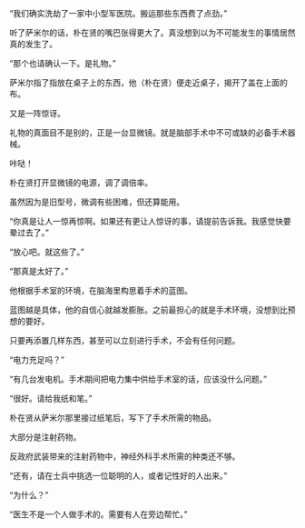“我们确实洗劫了一家中小型军医院。搬运那些东西费了点劲。”

听了萨米尔的话，朴在贤的嘴巴张得更大了。真没想到以为不可能发生的事情居然真的发生了。

“那个也请确认一下。是礼物。”

萨米尔指了指放在桌子上的东西，他（朴在贤）便走近桌子，揭开了盖在上面的布。

又是一阵惊讶。

礼物的真面目不是别的，正是一台显微镜。就是脑部手术中不可或缺的必备手术器械。

咔哒！

朴在贤打开显微镜的电源，调了调倍率。

虽然因为是旧型号，微调有些困难，但还算能用。

“你真是让人一惊再惊啊。如果还有更让人惊讶的事，请提前告诉我。我感觉快要晕过去了。”

“放心吧。就这些了。”

“那真是太好了。”

他根据手术室的环境，在脑海里构思着手术的蓝图。

蓝图越是具体，他的自信心就越发膨胀。之前最担心的就是手术环境，没想到比预想的要好。

只要再添置几样东西，甚至可以立刻进行手术，不会有任何问题。

“电力充足吗？”

“有几台发电机。手术期间把电力集中供给手术室的话，应该没什么问题。”

“很好。请给我纸和笔。”

朴在贤从萨米尔那里接过纸笔后，写下了手术所需的物品。

大部分是注射药物。

反政府武装带来的注射药物中，神经外科手术所需的种类还不够。

“还有，请在士兵中挑选一位聪明的人，或者记性好的人出来。”

“为什么？”

“医生不是一个人做手术的。需要有人在旁边帮忙。”